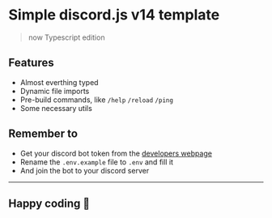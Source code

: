 # Simple discord.js v14 template

> now Typescript edition

## Features

* Almost everthing typed
* Dynamic file imports
* Pre-build commands, like `/help` `/reload` `/ping`
* Some necessary utils

## Remember to

* Get your discord bot token from the [developers webpage](https://discord.com/developers/applications)
* Rename the `.env.example` file to `.env` and fill it
* And join the bot to your discord server

----

## Happy coding 🥳
